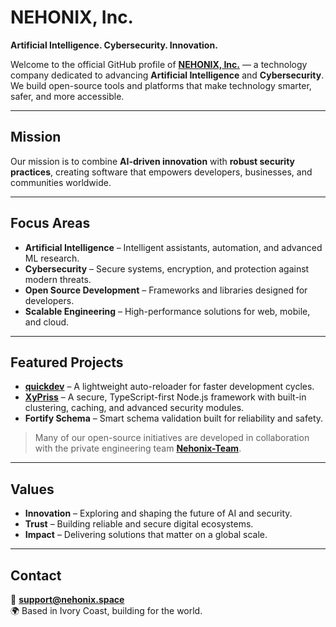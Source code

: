 # NEHONIX, Inc.

**Artificial Intelligence. Cybersecurity. Innovation.**

Welcome to the official GitHub profile of **[NEHONIX, Inc.](https://nehonix.space)** — a technology company dedicated to advancing **Artificial Intelligence** and **Cybersecurity**.  
We build open-source tools and platforms that make technology smarter, safer, and more accessible.

---

## Mission
Our mission is to combine **AI-driven innovation** with **robust security practices**, creating software that empowers developers, businesses, and communities worldwide.

---

## Focus Areas
- **Artificial Intelligence** – Intelligent assistants, automation, and advanced ML research.  
- **Cybersecurity** – Secure systems, encryption, and protection against modern threats.  
- **Open Source Development** – Frameworks and libraries designed for developers.  
- **Scalable Engineering** – High-performance solutions for web, mobile, and cloud.  

---

## Featured Projects
- **[quickdev](https://github.com/nehonix/quickdev)** – A lightweight auto-reloader for faster development cycles.  
- **[XyPriss](https://github.com/Nehonix-Team/XyPriss)** – A secure, TypeScript-first Node.js framework with built-in clustering, caching, and advanced security modules.  
- **Fortify Schema** – Smart schema validation built for reliability and safety.  

> Many of our open-source initiatives are developed in collaboration with the private engineering team **[Nehonix-Team](https://github.com/Nehonix-Team)**.

---

## Values
- **Innovation** – Exploring and shaping the future of AI and security.  
- **Trust** – Building reliable and secure digital ecosystems.  
- **Impact** – Delivering solutions that matter on a global scale.  

---

## Contact
📧 **support@nehonix.space**  
🌍 Based in Ivory Coast, building for the world.

